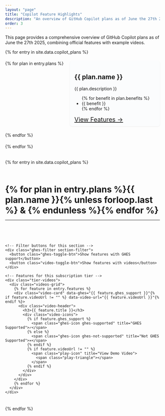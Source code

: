 ```yaml
---
layout: "page"
title: "Copilot Feature Highlights"
description: "An overview of GitHub Copilot plans as of June the 27th 2025, combining official features with example videos."
order: 3
---
```


This page provides a comprehensive overview of GitHub Copilot plans as of June the 27th 2025, combining official features with example videos.

<div class="features-vertical-container">

  <!-- Subscription Tiers Container -->
  <div class="subscription-wrapper">
    {% for entry in site.data.copilot_plans %}
    <div class="subscription-tiers-container {% if entry.width == '100%' %}full-width{% else %}half-width{% endif %}">
        {% for plan in entry.plans %}
        <div class="subscription-section">
          <h2>{{ plan.name }}</h2>
          <p>{{ plan.description }}</p>
          <ul>
            {% for benefit in plan.benefits %}
            <li>{{ benefit }}</li>
            {% endfor %}
          </ul>
          <div class="tier-link">
            <a href="#videos-{% for plan in entry.plans %}{{ plan.name | downcase | replace: ' ', '-' | replace: '+', 'plus' }}{% unless forloop.last %}-{% endunless %}{% endfor %}">View Features →</a>
          </div>
        </div>
        {% endfor %}
    </div>
    {% endfor %}
  </div>
  
  {% for entry in site.data.copilot_plans %}
    <div id="videos-{% for plan in entry.plans %}{{ plan.name | downcase | replace: ' ', '-' | replace: '+', 'plus' }}{% unless forloop.last %}-{% endunless %}{% endfor %}">
      <h1 style="margin-bottom: 0px">
        {% for plan in entry.plans %}{{ plan.name }}{% unless forloop.last %} & {% endunless %}{% endfor %}
      </h1>
      <hr />
    </div>
    
    <!-- Filter buttons for this section -->
    <div class="ghes-filter section-filter">
      <button class="ghes-toggle-btn">Show features with GHES support</button>
      <button class="video-toggle-btn">Show features with videos</button>
    </div>
    
    <!-- Features for this subscription tier -->
    <div class="tier-videos">
      <div class="videos-grid">
        {% for feature in entry.features %}
        <div class="video-card" data-ghes="{{ feature.ghes_support }}"{% if feature.videoUrl != "" %} data-video-url="{{ feature.videoUrl }}"{% endif %}>
          <div class="video-header">
            <h3>{{ feature.title }}</h3>
            <div class="video-icons">
              {% if feature.ghes_support %}
                <span class="ghes-icon ghes-supported" title="GHES Supported">✓</span>
              {% else %}
                <span class="ghes-icon ghes-not-supported" title="Not GHES Supported">✕</span>
              {% endif %}
              {% if feature.videoUrl != "" %}
                <span class="play-icon" title="View Demo Video">
                  <span class="play-triangle"></span>
                </span>
              {% endif %}
            </div>
          </div>
        </div>
        {% endfor %}
      </div>
    </div>
  {% endfor %}

</div>

<style>
/* Main container with vertical stacking */
.features-vertical-container {
  display: flex;
  flex-direction: column;
  gap: 10px;
}

/* Wrapper for subscription containers */
.subscription-wrapper {
  display: flex;
  flex-wrap: wrap;
  gap: 20px;
  margin-bottom: 10px;
}

/* GHES Filter Button */
.ghes-filter {
  text-align: left;
}

.ghes-toggle-btn, .video-toggle-btn {
  border: none;
  border-radius: 6px;
  padding: 10px 15px;
  cursor: pointer;
  font-size: 14px;
  font-weight: 500;
  transition: background-color 0.2s;
  margin-right: 10px;
  margin-bottom: 10px;
  color: white;
}

.ghes-toggle-btn {
  background-color: #28a745;
}

.video-toggle-btn {
  background-color: #0366d6;
}

.ghes-toggle-btn:hover {
  background-color: #218838;
}

.video-toggle-btn:hover {
  background-color: #0258c5;
}

.ghes-toggle-btn.active, .video-toggle-btn.active {
  background-color: #6c757d;
}

/* Subscription tiers container for horizontal layout */
.subscription-tiers-container {
  display: flex;
  flex-wrap: wrap;
  gap: 20px;
}

/* Full width entries (100%) - plans stack vertically */
.subscription-tiers-container.full-width {
  flex-direction: column;
  width: 100%;
}

/* Half width entries (50%) - plans display horizontally */
.subscription-tiers-container.half-width {
  flex-direction: row;
  width: calc(50% - 10px); /* Account for gap */
}

/* Subscription section styling */
.subscription-section {
  background: rgba(246, 248, 250, 0.3);
  border-radius: 8px;
  padding: 10px 15px 10px 15px;
  box-shadow: 0 1px 3px rgba(0,0,0,0.08);
  flex: 1;
  min-width: 250px; /* Minimum width before wrapping */
}

/* Tier link styling */
.tier-link {
  margin-top: 15px;
  text-align: left;
  font-size: 20px;
}

/* Videos section styling */
.videos-section-title {
  border-bottom: 1px solid #e1e4e8;
}

/* Video grid layouts */
.videos-grid {
  display: grid;
  gap: 10px;
  margin-bottom: 25px;
  grid-template-columns: repeat(auto-fill, minmax(180px, 1fr));
}

/* Video card styling */
.video-card {
  background: rgba(246, 248, 250, 0.3);
  border: 1px solid #e1e4e8;
  border-radius: 6px;
  padding: 12px;
  box-shadow: 0 1px 2px rgba(0,0,0,0.05);
  transition: transform 0.2s ease;
}

.video-card:hover {
  transform: translateY(-2px);
  box-shadow: 0 4px 8px rgba(0,0,0,0.1);
}

.video-card[data-video-url] {
  cursor: pointer;
}

.video-card[data-video-url]:hover {
  transform: translateY(-3px);
  box-shadow: 0 6px 12px rgba(0,0,0,0.15);
}

/* Video header with title and icons */
.video-header {
  display: flex;
  justify-content: space-between;
  align-items: flex-start;
  gap: 8px;
}

.video-card h3 {
  font-size: 14px;
  font-weight: 500;
  margin: 0;
  line-height: 1.3;
  flex: 1;
}

/* Video icons container */
.video-icons {
  display: flex;
  gap: 6px;
  align-items: center;
  flex-shrink: 0;
}

/* Play button icon */
.play-icon {
  display: inline-flex;
  align-items: center;
  justify-content: center;
  width: 20px;
  height: 20px;
  background-color: #0366d6;
  border-radius: 50%;
  transition: background-color 0.2s;
}

.play-triangle {
  width: 0;
  height: 0;
  border-left: 8px solid white;
  border-top: 5px solid transparent;
  border-bottom: 5px solid transparent;
  margin-left: 2px; /* Slight offset to center the triangle visually */
}

/* GHES support icon */
.ghes-icon {
  display: inline-flex;
  align-items: center;
  justify-content: center;
  width: 18px;
  height: 18px;
  color: white;
  border-radius: 50%;
  font-size: 12px;
  font-weight: bold;
}

.ghes-supported {
  background-color: #28a745;
}

.ghes-not-supported {
  background-color: #dc3545;
  display: none; /* Hide by default */
}

/* Entry separator styling */
.entry-separator {
  margin: 0px 0px 25px 0px;
  border: 0;
  height: 1px;
  background-color: rgb(255, 255, 255, 0.5);
}

/* Responsive adjustments */
@media (max-width: 768px) {
  .videos-grid {
    grid-template-columns: repeat(auto-fill, minmax(150px, 1fr));
    gap: 8px;
  }
  
  .video-card {
    padding: 10px;
  }
  
  .video-card h3 {
    font-size: 13px;
  }
  
  .subscription-section {
    flex: 0 0 100%; /* Full width on small screens */
    min-width: 0; /* Override minimum width to prevent overflow */
  }
  
  .subscription-wrapper {
    flex-direction: column;
  }
  
  .subscription-tiers-container.half-width {
    width: 100%; /* Full width on mobile */
    flex-direction: column; /* Stack plans vertically on mobile */
  }
  
  .subscription-tiers-container {
    flex-wrap: nowrap; /* Prevent wrapping on small screens */
  }
}
</style>

<!-- JavaScript for filter toggle buttons and video card clicks -->
<script>
document.addEventListener('DOMContentLoaded', function() {
  const filterSections = document.querySelectorAll('.section-filter');
  
  // Handle video card clicks
  const videoCards = document.querySelectorAll('.video-card[data-video-url]');
  videoCards.forEach(function(card) {
    card.addEventListener('click', function() {
      const videoUrl = card.getAttribute('data-video-url');
      if (videoUrl) {
        window.open(videoUrl, '_blank');
      }
    });
  });
  
  filterSections.forEach(function(section) {
    const ghesToggleBtn = section.querySelector('.ghes-toggle-btn');
    const videoToggleBtn = section.querySelector('.video-toggle-btn');
    let ghesOnly = false;
    let videoOnly = false;

    // Find the next videos-grid after this section
    const nextVideosGrid = section.nextElementSibling.querySelector('.videos-grid');
    const videoCards = nextVideosGrid.querySelectorAll('.video-card');

    function applyFilters() {
      videoCards.forEach(card => {
        const ghesSupport = card.getAttribute('data-ghes') === 'true';
        const hasVideo = card.querySelector('.play-icon') !== null;
        
        let shouldShow = true;
        
        if (ghesOnly && !ghesSupport) {
          shouldShow = false;
        }
        
        if (videoOnly && !hasVideo) {
          shouldShow = false;
        }
        
        card.style.display = shouldShow ? '' : 'none';
      });
    }

    ghesToggleBtn.addEventListener('click', function() {
      ghesOnly = !ghesOnly;
      ghesToggleBtn.classList.toggle('active');
      
      if (ghesOnly) {
        ghesToggleBtn.textContent = 'Show all features';
      } else {
        ghesToggleBtn.textContent = 'Show features with GHES support';
      }
      
      applyFilters();
    });

    videoToggleBtn.addEventListener('click', function() {
      videoOnly = !videoOnly;
      videoToggleBtn.classList.toggle('active');
      
      if (videoOnly) {
        videoToggleBtn.textContent = 'Show all features';
      } else {
        videoToggleBtn.textContent = 'Show features with videos';
      }
      
      applyFilters();
    });
  });
});
</script>
